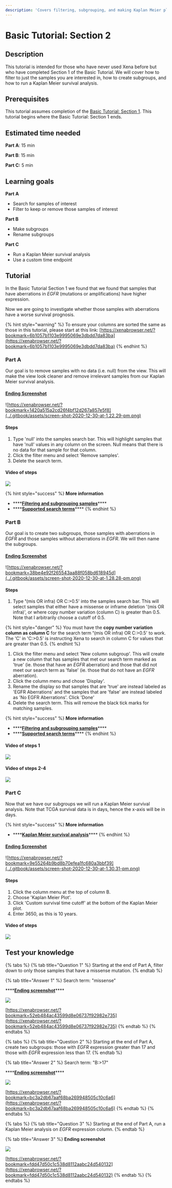 ```yaml
---
description: 'Covers filtering, subgrouping, and making Kaplan Meier plots'
---
```


# Basic Tutorial: Section 2

## Description

This tutorial is intended for those who have never used Xena before but who have completed Section 1 of the Basic Tutorial. We will cover how to filter to just the samples you are interested in, how to create subgroups, and how to run a Kaplan Meier survival analysis.

## Prerequisites

This tutorial assumes completion of the [Basic Tutorial: Section 1](basic-tutorial-section-1.md). This tutorial begins where the Basic Tutorial: Section 1 ends.

## Estimated time needed

**Part A**: 15 min

**Part B**: 15 min

**Part C:** 5 min

## Learning goals

**Part A**

* Search for samples of interest
* Filter to keep or remove those samples of interest

**Part B**

* Make subgroups
* Rename subgroups

**Part C**

* Run a Kaplan Meier survival analysis
* Use a custom time endpoint

## Tutorial

In the Basic Tutorial Section 1 we found that we found that samples that have aberrations in _EGFR_ \(mutations or amplifications\) have higher expression.

Now we are going to investigate whether those samples with aberrations have a worse survival prognosis.

{% hint style="warning" %}
To ensure your columns are sorted the same as those in this tutorial, please start at this link: [https://xenabrowser.net/?bookmark=6b1057b1103e9995069e3dbdd7da83ba](https://xenabrowser.net/?bookmark=6b1057b1103e9995069e3dbdd7da83ba)
{% endhint %}

### Part A

Our goal is to remove samples with no data \(i.e. null\) from the view. This will make the view look cleaner and remove irrelevant samples from our Kaplan Meier survival analysis.

#### [Ending Screenshot](https://xenabrowser.net/?bookmark=1420a515a2cd26f4bf12d267a857e5f8)

![https://xenabrowser.net/?bookmark=1420a515a2cd26f4bf12d267a857e5f8](../.gitbook/assets/screen-shot-2020-12-30-at-1.22.29-pm.png)

#### Steps

1. Type 'null' into the samples search bar. This will highlight samples that have 'null' values in any column on the screen. Null means that there is no data for that sample for that column.
2. Click the filter menu and select 'Remove samples'.
3. Delete the search term.

#### Video of steps

![](../.gitbook/assets/filteringoutnull.gif)

{% hint style="success" %}
**More information**

* \*\*\*\*[**Filtering and subgrouping samples**](../overview-of-features/filter-and-subgrouping/)\*\*\*\*
* \*\*\*\*[**Supported search terms**](../overview-of-features/filter-and-subgrouping/supported-search-terms-for-finding-samples.md)\*\*\*\*
{% endhint %}

### Part B

Our goal is to create two subgroups, those samples with aberrations in _EGFR_ and those samples without aberrations in _EGFR_. We will then name the subgroups.

#### [Ending Screenshot](https://xenabrowser.net/?bookmark=38be4e92f265543aa88f058bd618945d)

![https://xenabrowser.net/?bookmark=38be4e92f265543aa88f058bd618945d](../.gitbook/assets/screen-shot-2020-12-30-at-1.28.28-pm.png)

#### Steps

1. Type **'**\(mis OR infra\) OR C:&gt;0.5'  into the samples search bar. This will select samples that either have a missense or inframe deletion '\(mis OR infra\)', or where copy number variation \(column C\) is greater than 0.5. Note that I arbitrarily choose a cutoff of 0.5.

{% hint style="danger" %}
You must have the **copy number variation column as column C** for the search term  **'**\(mis OR infra\) OR C:&gt;0.5' to work. The 'C' in 'C:&gt;0.5' is instructing Xena to search in column C for values that are greater than 0.5.
{% endhint %}

1. Click the filter menu and select 'New column subgroup'. This will create a new column that has samples that met our search term marked as 'true' \(ie. those that have an _EGFR_ aberration\) and those that did not meet our search term as 'false' \(ie. those that do not have an _EGFR_ aberration\).
2. Click the column menu and chose 'Display'.
3. Rename the display so that samples that are 'true' are instead labeled as 'EGFR Aberrations' and the samples that are 'false' are instead labeled as 'No EGFR Aberrations'. Click 'Done'
4. Delete the search term. This will remove the black tick marks for matching samples.

{% hint style="success" %}
**More information**

* \*\*\*\*[**Filtering and subgrouping samples**](../overview-of-features/filter-and-subgrouping/)\*\*\*\*
* \*\*\*\*[**Supported search terms**](../overview-of-features/filter-and-subgrouping/supported-search-terms-for-finding-samples.md)\*\*\*\*
{% endhint %}

#### Video of steps 1

![](../.gitbook/assets/makesubgroups.gif)

#### Video of steps 2-4

![](../.gitbook/assets/renamesubgroups.gif)

### Part C

Now that we have our subgroups we will run a Kaplan Meier survival analysis. Note that TCGA survival data is in days, hence the x-axis will be in days.

{% hint style="success" %}
**More information**

* \*\*\*\*[**Kaplan Meier survival analysis**](../overview-of-features/kaplan-meier-plots.md)\*\*\*\*
{% endhint %}

#### [Ending Screenshot](https://xenabrowser.net/?bookmark=9e55264b9bd8b70efea1fc680a3bbf39)

![https://xenabrowser.net/?bookmark=9e55264b9bd8b70efea1fc680a3bbf39](../.gitbook/assets/screen-shot-2020-12-30-at-1.30.31-pm.png)

#### Steps

1. Click the column menu at the top of column B.
2. Choose 'Kaplan Meier Plot'.
3. Click 'Custom survival time cutoff' at the bottom of the Kaplan Meier plot.
4. Enter 3650, as this is 10 years.

#### Video of steps

![](../.gitbook/assets/kmplot%20%281%29.gif)

## Test your knowledge

{% tabs %}
{% tab title="Question 1" %}
Starting at the end of Part A, filter down to only those samples that have a missense mutation.
{% endtab %}

{% tab title="Answer 1" %}
Search term: "missense"

\*\*\*\*[**Ending screenshot**](https://xenabrowser.net/?bookmark=52eb484ac43599d8e06737f92982e735)\*\*\*\*

![](../.gitbook/assets/screen-shot-2021-01-19-at-3.26.47-pm.png)

[https://xenabrowser.net/?bookmark=52eb484ac43599d8e06737f92982e735](https://xenabrowser.net/?bookmark=52eb484ac43599d8e06737f92982e735)
{% endtab %}
{% endtabs %}

{% tabs %}
{% tab title="Question 2" %}
Starting at the end of Part A, create two subgroups: those with _EGFR_ expression greater than 17 and those with _EGFR_ expression less than 17.
{% endtab %}

{% tab title="Answer 2" %}
Search term: "B:&gt;17"

\*\*\*\*[**Ending screenshot**](https://xenabrowser.net/?bookmark=bc3a2db67aaf68ba269948505c10c6a6)\*\*\*\*

![](../.gitbook/assets/screen-shot-2021-01-19-at-3.29.27-pm.png)

[https://xenabrowser.net/?bookmark=bc3a2db67aaf68ba269948505c10c6a6](https://xenabrowser.net/?bookmark=bc3a2db67aaf68ba269948505c10c6a6)
{% endtab %}
{% endtabs %}

{% tabs %}
{% tab title="Question 3" %}
Starting at the end of Part A, run a Kaplan Meier analysis on _EGFR_ expression column.
{% endtab %}

{% tab title="Answer 3" %}
**Ending screenshot**

![](../.gitbook/assets/screen-shot-2021-01-13-at-9.26.07-am.png)

[https://xenabrowser.net/?bookmark=fdd47d50c1c538d8112aabc24d540132](https://xenabrowser.net/?bookmark=fdd47d50c1c538d8112aabc24d540132)
{% endtab %}
{% endtabs %}


